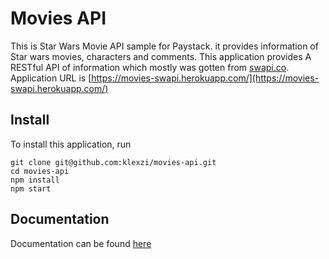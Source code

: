 # Movies API

This is Star Wars Movie API sample for Paystack. it provides information of Star wars movies, characters and comments. This application provides A RESTful API of information which mostly was gotten from [swapi.co](https://swapi.co).
Application URL is [https://movies-swapi.herokuapp.com/](https://movies-swapi.herokuapp.com/)

## Install

To install this application,
run

    git clone git@github.com:klexzi/movies-api.git
    cd movies-api
    npm install
    npm start
    
## Documentation

Documentation can be found [here](https://documenter.getpostman.com/view/5366815/S1TR5LH7)
